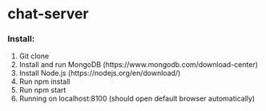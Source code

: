 # chat-server

<h3>Install:</h3>
<ol>
  <li>Git clone</li>
  <li>Install and run MongoDB (https://www.mongodb.com/download-center)</li>
  <li>Install Node.js (https://nodejs.org/en/download/)</li>
  <li>Run npm install</li>
  <li>Run npm start</li>
  <li>Running on localhost:8100 (should open default browser automatically) 
</ol>
